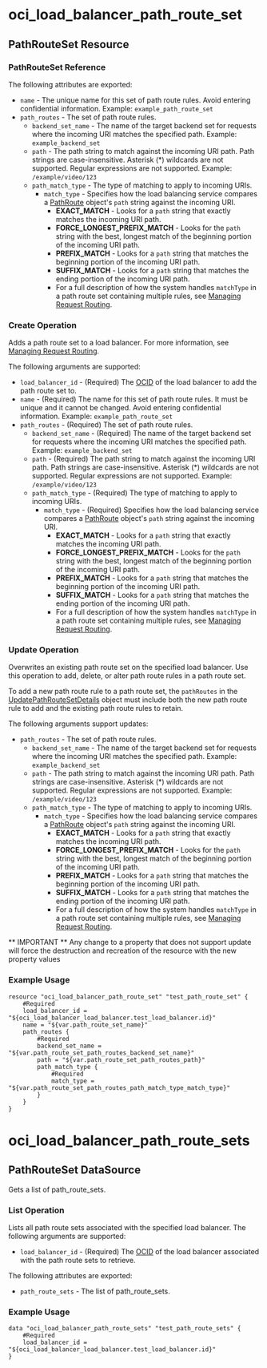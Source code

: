 # oci_load_balancer_path_route_set

## PathRouteSet Resource

### PathRouteSet Reference

The following attributes are exported:

* `name` - The unique name for this set of path route rules. Avoid entering confidential information.  Example: `example_path_route_set` 
* `path_routes` - The set of path route rules.
	* `backend_set_name` - The name of the target backend set for requests where the incoming URI matches the specified path.  Example: `example_backend_set` 
	* `path` - The path string to match against the incoming URI path. Path strings are case-insensitive. Asterisk (*) wildcards are not supported. Regular expressions are not supported.  Example: `/example/video/123` 
	* `path_match_type` - The type of matching to apply to incoming URIs.
		* `match_type` - Specifies how the load balancing service compares a [PathRoute](https://docs.us-phoenix-1.oraclecloud.com/api/#/en/loadbalancer/20170115/requests/PathRoute) object's `path` string against the incoming URI.  
		    *  **EXACT_MATCH** - Looks for a `path` string that exactly matches the incoming URI path.  
		    *  **FORCE_LONGEST_PREFIX_MATCH** - Looks for the `path` string with the best, longest match of the beginning portion of the incoming URI path.  
		    *  **PREFIX_MATCH** - Looks for a `path` string that matches the beginning portion of the incoming URI path.  
		    *  **SUFFIX_MATCH** - Looks for a `path` string that matches the ending portion of the incoming URI path.  
		    * For a full description of how the system handles `matchType` in a path route set containing multiple rules, see [Managing Request Routing](https://docs.us-phoenix-1.oraclecloud.com/Content/Balance/Tasks/managingrequest.htm). 



### Create Operation
Adds a path route set to a load balancer. For more information, see
[Managing Request Routing](https://docs.us-phoenix-1.oraclecloud.com/Content/Balance/Tasks/managingrequest.htm).


The following arguments are supported:

* `load_balancer_id` - (Required) The [OCID](https://docs.us-phoenix-1.oraclecloud.com/Content/General/Concepts/identifiers.htm) of the load balancer to add the path route set to.
* `name` - (Required) The name for this set of path route rules. It must be unique and it cannot be changed. Avoid entering confidential information.  Example: `example_path_route_set` 
* `path_routes` - (Required) The set of path route rules.
	* `backend_set_name` - (Required) The name of the target backend set for requests where the incoming URI matches the specified path.  Example: `example_backend_set` 
	* `path` - (Required) The path string to match against the incoming URI path. Path strings are case-insensitive. Asterisk (*) wildcards are not supported. Regular expressions are not supported.  Example: `/example/video/123` 
	* `path_match_type` - (Required) The type of matching to apply to incoming URIs.
		* `match_type` - (Required) Specifies how the load balancing service compares a [PathRoute](https://docs.us-phoenix-1.oraclecloud.com/api/#/en/loadbalancer/20170115/requests/PathRoute) object's `path` string against the incoming URI.  
		    *  **EXACT_MATCH** - Looks for a `path` string that exactly matches the incoming URI path.  
		    *  **FORCE_LONGEST_PREFIX_MATCH** - Looks for the `path` string with the best, longest match of the beginning    portion of the incoming URI path.  
		    *  **PREFIX_MATCH** - Looks for a `path` string that matches the beginning portion of the incoming URI path.  
		    *  **SUFFIX_MATCH** - Looks for a `path` string that matches the ending portion of the incoming URI path.  
		    * For a full description of how the system handles `matchType` in a path route set containing multiple rules, see [Managing Request Routing](https://docs.us-phoenix-1.oraclecloud.com/Content/Balance/Tasks/managingrequest.htm). 


### Update Operation
Overwrites an existing path route set on the specified load balancer. Use this operation to add, delete, or alter
path route rules in a path route set.

To add a new path route rule to a path route set, the `pathRoutes` in the
[UpdatePathRouteSetDetails](https://docs.us-phoenix-1.oraclecloud.com/api/#/en/loadbalancer/20170115/requests/UpdatePathRouteSetDetails) object must include
both the new path route rule to add and the existing path route rules to retain.


The following arguments support updates:
* `path_routes` - The set of path route rules.
	* `backend_set_name` - The name of the target backend set for requests where the incoming URI matches the specified path.  Example: `example_backend_set` 
	* `path` - The path string to match against the incoming URI path. Path strings are case-insensitive. Asterisk (*) wildcards are not supported. Regular expressions are not supported.  Example: `/example/video/123` 
	* `path_match_type` - The type of matching to apply to incoming URIs.
		* `match_type` - Specifies how the load balancing service compares a [PathRoute](https://docs.us-phoenix-1.oraclecloud.com/api/#/en/loadbalancer/20170115/requests/PathRoute) object's `path` string against the incoming URI.  
		    *  **EXACT_MATCH** - Looks for a `path` string that exactly matches the incoming URI path.  
		    *  **FORCE_LONGEST_PREFIX_MATCH** - Looks for the `path` string with the best, longest match of the beginning    portion of the incoming URI path.  
		    *  **PREFIX_MATCH** - Looks for a `path` string that matches the beginning portion of the incoming URI path.  
		    *  **SUFFIX_MATCH** - Looks for a `path` string that matches the ending portion of the incoming URI path.  
		    * For a full description of how the system handles `matchType` in a path route set containing multiple rules, see [Managing Request Routing](https://docs.us-phoenix-1.oraclecloud.com/Content/Balance/Tasks/managingrequest.htm). 


** IMPORTANT **
Any change to a property that does not support update will force the destruction and recreation of the resource with the new property values

### Example Usage

```
resource "oci_load_balancer_path_route_set" "test_path_route_set" {
	#Required
	load_balancer_id = "${oci_load_balancer_load_balancer.test_load_balancer.id}"
	name = "${var.path_route_set_name}"
	path_routes {
		#Required
		backend_set_name = "${var.path_route_set_path_routes_backend_set_name}"
		path = "${var.path_route_set_path_routes_path}"
		path_match_type {
			#Required
			match_type = "${var.path_route_set_path_routes_path_match_type_match_type}"
		}
	}
}
```

# oci_load_balancer_path_route_sets

## PathRouteSet DataSource

Gets a list of path_route_sets.

### List Operation
Lists all path route sets associated with the specified load balancer.
The following arguments are supported:

* `load_balancer_id` - (Required) The [OCID](https://docs.us-phoenix-1.oraclecloud.com/Content/General/Concepts/identifiers.htm) of the load balancer associated with the path route sets to retrieve. 


The following attributes are exported:

* `path_route_sets` - The list of path_route_sets.

### Example Usage

```
data "oci_load_balancer_path_route_sets" "test_path_route_sets" {
	#Required
	load_balancer_id = "${oci_load_balancer_load_balancer.test_load_balancer.id}"
}
```